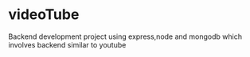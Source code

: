# videoTube
Backend development project using express,node and mongodb which involves backend similar to youtube
